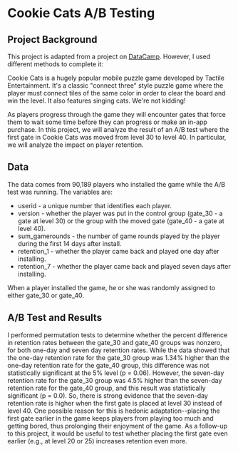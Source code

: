 # Cookie Cats A/B Testing

## Project Background

This project is adapted from a project on [DataCamp](https://app.datacamp.com/learn/projects/184). However, I used different methods to complete it:

Cookie Cats is a hugely popular mobile puzzle game developed by Tactile Entertainment. It's a classic "connect three" style puzzle game where the player must connect tiles of the same color in order to clear the board and win the level. It also features singing cats. We're not kidding!

As players progress through the game they will encounter gates that force them to wait some time before they can progress or make an in-app purchase. In this project, we will analyze the result of an A/B test where the first gate in Cookie Cats was moved from level 30 to level 40. In particular, we will analyze the impact on player retention.

## Data

The data comes from 90,189 players who installed the game while the A/B test was running. The variables are:

* userid - a unique number that identifies each player.
* version - whether the player was put in the control group (gate_30 - a gate at level 30) or the group with the moved gate (gate_40 - a gate at level 40).
* sum_gamerounds - the number of game rounds played by the player during the first 14 days after install.
* retention_1 - whether the player came back and played one day after installing.
* retention_7 - whether the player came back and played seven days after installing.

When a player installed the game, he or she was randomly assigned to either gate_30 or gate_40.

## A/B Test and Results

I performed permutation tests to determine whether the percent difference in retention rates between the gate_30 and gate_40 groups was nonzero, for both one-day and seven day retention rates. While the data showed that the one-day retention rate for the gate_30 group was 1.34% higher than the one-day retention rate for the gate_40 group, this difference was not statistically significant at the 5% level (p = 0.06). However, the seven-day retention rate for the gate_30 group was 4.5% higher than the seven-day retention rate for the gate_40 group, and this result was statistically significant (p = 0.0). So, there is strong evidence that the seven-day retention rate is higher when the first gate is placed at level 30 instead of level 40. One possible reason for this is hedonic adaptation--placing the first gate earlier in the game keeps players from playing too much and getting bored, thus prolonging their enjoyment of the game. As a follow-up to this project, it would be useful to test whether placing the first gate even earlier (e.g., at level 20 or 25) increases retention even more.
